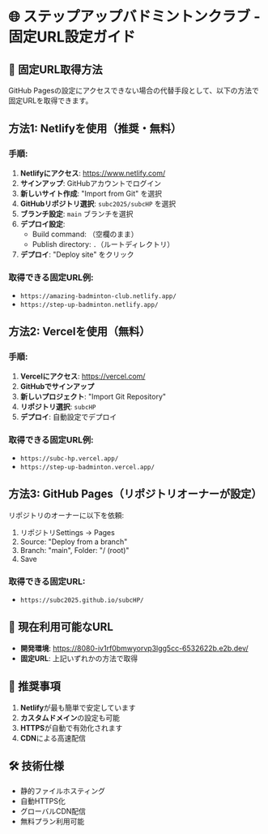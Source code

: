 # 🌐 ステップアップバドミントンクラブ - 固定URL設定ガイド

## 🎯 固定URL取得方法

GitHub Pagesの設定にアクセスできない場合の代替手段として、以下の方法で固定URLを取得できます。

## 方法1: Netlifyを使用（推奨・無料）

### 手順:
1. **Netlifyにアクセス**: https://www.netlify.com/
2. **サインアップ**: GitHubアカウントでログイン
3. **新しいサイト作成**: "Import from Git" を選択
4. **GitHubリポジトリ選択**: `subc2025/subcHP` を選択
5. **ブランチ設定**: `main` ブランチを選択
6. **デプロイ設定**: 
   - Build command: （空欄のまま）
   - Publish directory: `.`（ルートディレクトリ）
7. **デプロイ**: "Deploy site" をクリック

### 取得できる固定URL例:
- `https://amazing-badminton-club.netlify.app/`
- `https://step-up-badminton.netlify.app/`

## 方法2: Vercelを使用（無料）

### 手順:
1. **Vercelにアクセス**: https://vercel.com/
2. **GitHubでサインアップ**
3. **新しいプロジェクト**: "Import Git Repository"
4. **リポジトリ選択**: `subcHP`
5. **デプロイ**: 自動設定でデプロイ

### 取得できる固定URL例:
- `https://subc-hp.vercel.app/`
- `https://step-up-badminton.vercel.app/`

## 方法3: GitHub Pages（リポジトリオーナーが設定）

リポジトリのオーナーに以下を依頼:
1. リポジトリSettings → Pages
2. Source: "Deploy from a branch"
3. Branch: "main", Folder: "/ (root)"
4. Save

### 取得できる固定URL:
- `https://subc2025.github.io/subcHP/`

## 🚀 現在利用可能なURL

- **開発環境**: https://8080-iv1rf0bmwyorvp3lgg5cc-6532622b.e2b.dev/
- **固定URL**: 上記いずれかの方法で取得

## 📝 推奨事項

1. **Netlify**が最も簡単で安定しています
2. **カスタムドメイン**の設定も可能
3. **HTTPS**が自動で有効化されます
4. **CDN**による高速配信

## 🛠️ 技術仕様

- 静的ファイルホスティング
- 自動HTTPS化
- グローバルCDN配信
- 無料プラン利用可能